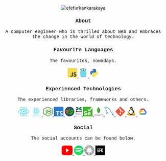 <!-- <p align="center> <img src="./efk-logo.png" width=30 height=30 /> </p> -->

<!-- <p align="center">
</p> -->

<div name="stats" align="center">
   <p align="center"> 
      <img src="https://komarev.com/ghpvc/?username=efefurkankarakaya&label=Profile%20views&color=0e75b6&style=flat" alt="efefurkankarakaya" /> 
   </p>
</div>

<div id="about" align="center">
   <h3 style="font-family:courier;">About</h3>
   <p style="font-family:courier;">A computer engineer who is thrilled about Web and embraces the change in the world of technology.</p>
</div>

<div id="favourite" align="center">
   <h3 style="font-family:courier;">Favourite Languages</h3>
   <p style="font-family:courier;" align="center">The favourites, nowadays.</p>
   <div id="inner-favourite">
      <a href="https://developer.mozilla.org/en-US/docs/Web/JavaScript" target="_blank" rel="noreferrer"> 
         <img src="https://raw.githubusercontent.com/devicons/devicon/master/icons/javascript/javascript-original.svg" alt="javascript" width="30" height="30"/> 
      </a> 
      <a href="https://golang.org" target="_blank" rel="noreferrer"> 
         <img src="https://raw.githubusercontent.com/devicons/devicon/master/icons/go/go-original.svg" alt="go" width="30" height="30"/> 
      </a> 
      <a href="https://www.python.org" target="_blank" rel="noreferrer"> 
         <img src="https://raw.githubusercontent.com/devicons/devicon/master/icons/python/python-original.svg" alt="python" width="30" height="30"/> 
      </a> 
   </div>
</div>

<div id="experienced" align="center">
   <h3 style="font-family:courier;">Experienced Technologies</h3>
   <p style="font-family:courier;" align="center">The experienced libraries, frameworks and others.</p>
   <div id="inner-experienced>
      <!-- Front-end Libraries & Frameworks -->
      <!-- NOTE: React is not a framework, a library but React Native is. -->
      <a href="https://react.dev/" target="_blank" rel="noreferrer"> 
         <img src="./logo/tech/react.png" alt="react" width="35" height="30"/> 
      </a>
      <a href="https://reactnative.dev/" target="_blank" rel="noreferrer"> 
         <img src="./logo/tech/react-native.svg" alt="react-native" width="35" height="30"/> 
      </a>
      <!-- Server / Runtime Environment -->
      <a href="https://nodejs.org/" target="_blank" rel="noreferrer"> 
         <img src="./logo/tech/nodejs.png" alt="node.js" width="30" height="30"/> 
      </a>
      <!-- Other Languages -->
      <a href="https://www.typescriptlang.org/" target="_blank" rel="noreferrer"> 
         <img src="./logo/tech/ts.png" alt="typescript" width="30" height="30"/> 
      </a>
      <!-- Automation -->
      <a href="https://playwright.dev/" target="_blank" rel="noreferrer"> 
         <img src="./logo/tech/playwright.png" alt="playwright" width="30" height="30"/> 
      </a>
      <a href="https://pptr.dev/" target="_blank" rel="noreferrer"> 
         <img src="./logo/tech/puppeteer.png" alt="puppeteer" width="20" height="30"/> 
      </a>
      <a href="https://selenium-python.readthedocs.io/index.html" target="_blank" rel="noreferrer"> 
         <img src="./logo/tech/selenium.png" alt="selenium" width="30" height="30"/> 
      </a>
      <!-- Databases -->
      <a href="https://www.mongodb.com/" target="_blank" rel="noreferrer"> 
         <img src="./logo/tech/mongodb3.png" alt="mongodb" width="30" height="30"/> 
      </a>
         <a href="https://www.mysql.com/" target="_blank" rel="noreferrer"> 
         <img src="./logo/tech/mysql.png" alt="mysql" width="30" height="30"/> 
      </a>
      <!-- Version Control Systems -->
      <a href="https://git-scm.com/" target="_blank" rel="noreferrer"> 
         <img src="./logo/tech/git.png" alt="git" width="30" height="30"/> 
      </a>
      <!-- Cloud -->
      <a href="https://github.com/torvalds/linux" target="_blank" rel="noreferrer"> 
         <img src="./logo/tech/linux.png" alt="linux" width="30" height="30"/> 
      </a>
      <a href="https://cloud.google.com/" target="_blank" rel="noreferrer"> 
         <img src="./logo/tech/gcloud2.png" alt="google-cloud" width="35" height="30"/> 
      </a>
   </div>
</div>

<div id="social" align="center">
   <h3 style="font-family:courier;">Social</h3>
   <p style="font-family:courier;" align="center">The social accounts can be found below.</p>
   <div id="inner-social">
      <a href="https://youtube.com/@efefurkankarakaya" target="_blank" rel="noreferrer"> 
         <img src="./logo/social/youtube2.webp" alt="Efe on YouTube" width="35" height="30"/>
      <a href="https://sptfy.com/efefurkankarakaya" target="_blank" rel="noreferrer"> 
         <img src="./logo/social/spotify.webp" alt="Efe on Spotify" width="30" height="30"/> 
      </a>
         <a href="https://vsco.co/efefurkankarakaya" target="_blank" rel="noreferrer"> 
         <img src="./logo/social/vsco.png" alt="Efe on VSCO" width="30" height="30"/> 
      </a>
      <a href="https://efefurkankarakaya.com" target="_blank" rel="noreferrer"> 
         <img src="./logo/social/efk-logo.png" alt="EFK's personal website" width="30" height="30"> 
      </a>
   </div>
</div>

<!--
<p align="center"> <img src="https://komarev.com/ghpvc/?username=efefurkankarakaya&label=Profile%20views&color=4287f5&style=flat" alt="efefurkankarakaya" /> </p>
-->

<!--
<div align="center">
   <div class="nerd">
      <img src="https://img.shields.io/badge/Arch_Linux-1793D1?style=for-the-badge&logo=arch-linux&logoColor=white" />
   </div>

   <div class="languages">
      <img src="https://img.shields.io/badge/JavaScript-F7DF1E?style=for-the-badge&logo=javascript&logoColor=black" />
      <img src="https://img.shields.io/badge/Python-14354C?style=for-the-badge&logo=python&logoColor=white" />
      <img src="https://img.shields.io/badge/C%2B%2B-00599C?style=for-the-badge&logo=c%2B%2B&logoColor=white" />
   </div>

   <div>
      <img src="https://img.shields.io/badge/Node.js-43853D?style=for-the-badge&logo=node-dot-js&logoColor=white" />
      <img src="https://img.shields.io/badge/Docker-2CA5E0?style=for-the-badge&logo=docker&logoColor=white" />
      <img src="https://img.shields.io/badge/Selenium-43B02A?style=for-the-badge&logo=Selenium&logoColor=white" />
   </div>

   <div class="concepts">
      <img src="https://img.shields.io/badge/Shell_Script-121011?style=for-the-badge&logo=gnu-bash&logoColor=white" />
   </div>

   <div class="databases">
      <img src="https://img.shields.io/badge/MySQL-00000F?style=for-the-badge&logo=mysql&logoColor=white" />
      <img src="https://img.shields.io/badge/PostgreSQL-316192?style=for-the-badge&logo=postgresql&logoColor=white" />
   </div>

   <div class="text-editors">
      <img src="https://img.shields.io/badge/Visual_Studio_Code-0078D4?style=for-the-badge&logo=visual%20studio%20code&logoColor=white">
      <img src="https://img.shields.io/badge/Atom-66595C?style=for-the-badge&logo=Atom&logoColor=white">
   </div>

   <div class="social-media">
      <a href="https://hackerrank.com/efekarakaya"><img src="https://img.shields.io/badge/-Hackerrank-2EC866?style=for-the-badge&logo=HackerRank&logoColor=white" /></a>
      <a href="https://www.youtube.com/channel/UCuGX_0FRdNkDneDAjAWVu3g"><img src="https://img.shields.io/badge/YouTube-FF0000?style=for-the-badge&logo=youtube&logoColor=white" /></a>
      <a href="https://linkedin.com/in/efefurkankarakaya"><img src="https://img.shields.io/badge/LinkedIn-0077B5?style=for-the-badge&logo=linkedin&logoColor=white"></a>
   </div>
</div>
-->
